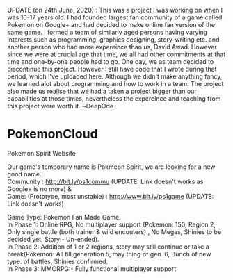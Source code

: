 UPDATE (on 24th June, 2020) : This was a project I was working on when I was 16-17 years old. I had founded largest fan community of a game called Pokemon on Google+ and had decided to make online fan version of the same game. I formed a team of similarly aged persons having varying interests such as programming, graphics designing, story-writing etc. and another person who had more expereince than us, David Awad. However since we were at crucial age that time, we all had other commitments at that time and one-by-one people had to go. One day, we as team decided to discontinue this project. However I still have code that I wrote during that period, which I've uploaded here. Although we didn't make anything fancy, we learned alot about programming and how to work in a team. The project also made us realise that we had a taken a project bigger than our capabilities at those times, nevertheless the expereince and teaching from this project were worth it. ~DeepOde

PokemonCloud <br />
============

Pokemon Spirit Website <br />

Our game's temporary name is Pokmeon Spirit, we are looking for a new good name. </br >
Community : http://bit.ly/ps1commu (UPDATE: Link doesn't works as Google+ is no more) &  <br />
Game: (Prototype, most unstable) : http://www.bit.ly/ps1game  (UPDATE: Link doesn't works) <br />

Game Type: Pokemon Fan Made Game. <br />
  In Phase 1: Online RPG, No multiplayer support (Pokemon: 150, Region 2, Only single battle (both trainer & wild encouters) 
           , No Megas, Shinies to be decided yet, Story:- Un-ended). <br />
  In Phase 2: Addition of 1 or 2 regions, story may still continue or take a break(Pokemon: All till generation 5, may thing of gen. 6, Bunch of new type.
           of battles, Shinies confirmed. <br />
  In Phase 3: MMORPG:- Fully functional multiplayer support
